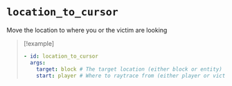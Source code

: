 # `location_to_cursor`

Move the location to where you or the victim are looking

> [!example]
> ```yaml
> - id: location_to_cursor
>   args:
>     target: block # The target location (either block or entity)
>     start: player # Where to raytrace from (either player or victim)
> ```
